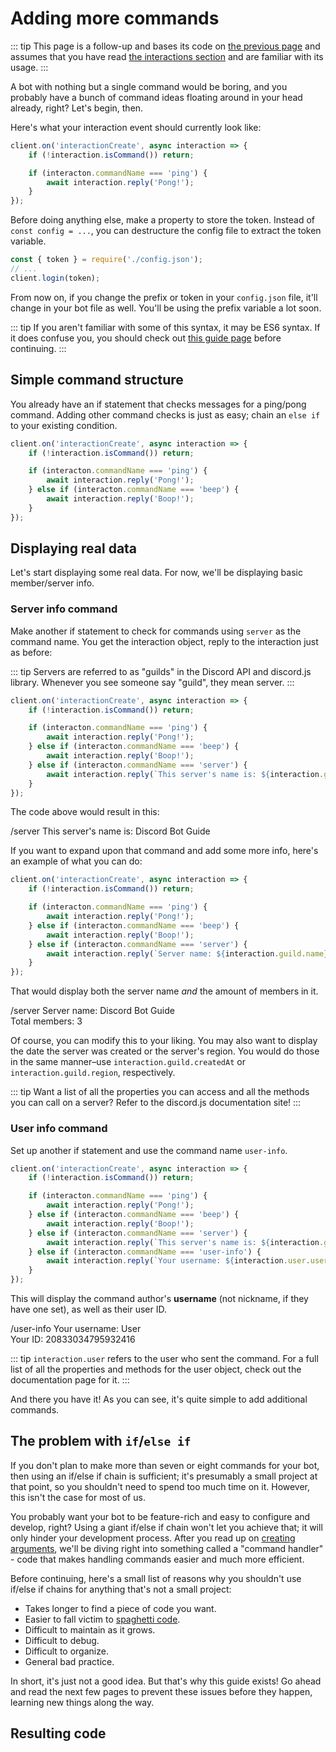 # Adding more commands

::: tip
This page is a follow-up and bases its code on [the previous page](/creating-your-bot/configuration-files.md) and assumes that you have read [the interactions section](/interactions/registering-slash-commands/) and are familiar with its usage.
:::

A bot with nothing but a single command would be boring, and you probably have a bunch of command ideas floating around in your head already, right? Let's begin, then.

Here's what your interaction event should currently look like:

```js
client.on('interactionCreate', async interaction => {
	if (!interaction.isCommand()) return;

	if (interacton.commandName === 'ping') {
		await interaction.reply('Pong!');
	}
});
```

Before doing anything else, make a property to store the token. Instead of `const config = ...`, you can destructure the config file to extract the token variable.

```js {1,3}
const { token } = require('./config.json');
// ...
client.login(token);
```

From now on, if you change the prefix or token in your `config.json` file, it'll change in your bot file as well. You'll be using the prefix variable a lot soon.

::: tip
If you aren't familiar with some of this syntax, it may be ES6 syntax. If it does confuse you, you should check out [this guide page](/additional-info/es6-syntax.md) before continuing.
:::

## Simple command structure

You already have an if statement that checks messages for a ping/pong command. Adding other command checks is just as easy; chain an `else if` to your existing condition.

```js {2-8}
client.on('interactionCreate', async interaction => {
	if (!interaction.isCommand()) return;

	if (interacton.commandName === 'ping') {
		await interaction.reply('Pong!');
	} else if (interacton.commandName === 'beep') {
		await interaction.reply('Boop!');
	}
});
```

## Displaying real data

Let's start displaying some real data. For now, we'll be displaying basic member/server info.

### Server info command

Make another if statement to check for commands using `server` as the command name. You get the interaction object, reply to the interaction just as before:

::: tip
Servers are referred to as "guilds" in the Discord API and discord.js library. Whenever you see someone say "guild", they mean server.
:::

```js {8-10}
client.on('interactionCreate', async interaction => {
	if (!interaction.isCommand()) return;

	if (interacton.commandName === 'ping') {
		await interaction.reply('Pong!');
	} else if (interacton.commandName === 'beep') {
		await interaction.reply('Boop!');
	} else if (interacton.commandName === 'server') {
		await interaction.reply(`This server's name is: ${interaction.guild.name}`);
	}
});
```

The code above would result in this:

<div is="discord-messages">
	<discord-message profile="user">
		/server
	</discord-message>
	<discord-message profile="bot">
		This server's name is: Discord Bot Guide
	</DiscordMessage>
</DiscordMessages>

If you want to expand upon that command and add some more info, here's an example of what you can do:

```js {8-10}
client.on('interactionCreate', async interaction => {
	if (!interaction.isCommand()) return;

	if (interacton.commandName === 'ping') {
		await interaction.reply('Pong!');
	} else if (interacton.commandName === 'beep') {
		await interaction.reply('Boop!');
	} else if (interacton.commandName === 'server') {
		await interaction.reply(`Server name: ${interaction.guild.name}\nTotal members: ${interaction.guild.memberCount}`);
	}
});
```

That would display both the server name _and_ the amount of members in it.

<div is="discord-messages">
	<discord-message profile="user">
		/server
	</discord-message>
	<discord-message profile="bot">
		Server name: Discord Bot Guide<br>
		Total members: 3
	</DiscordMessage>
</DiscordMessages>

Of course, you can modify this to your liking. You may also want to display the date the server was created or the server's region. You would do those in the same manner–use `interaction.guild.createdAt` or `interaction.guild.region`, respectively.

::: tip
Want a list of all the properties you can access and all the methods you can call on a server? Refer to <DocsLink path="class/Guild">the discord.js documentation site</DocsLink>!
:::

### User info command

Set up another if statement and use the command name `user-info`.

<!-- eslint-skip -->

```js {10-12}
client.on('interactionCreate', async interaction => {
	if (!interaction.isCommand()) return;

	if (interacton.commandName === 'ping') {
		await interaction.reply('Pong!');
	} else if (interacton.commandName === 'beep') {
		await interaction.reply('Boop!');
	} else if (interacton.commandName === 'server') {
		await interaction.reply(`This server's name is: ${interaction.guild.name}`);
	} else if (interacton.commandName === 'user-info') {
		await interaction.reply(`Your username: ${interaction.user.username}\nYour ID: ${interaction.user.id}`);
	}
});
```

This will display the command author's **username** (not nickname, if they have one set), as well as their user ID.

<div is="discord-messages">
	<discord-message profile="user">
		/user-info
	</discord-message>
	<discord-message profile="bot">
		Your username: User <br>
		Your ID: 20833034795932416
	</DiscordMessage>
</DiscordMessages>

::: tip
`interaction.user` refers to the user who sent the command. For a full list of all the properties and methods for the user object, check out <docs-link path="class/User">the documentation page for it</docs-link>.
:::

And there you have it! As you can see, it's quite simple to add additional commands.

## The problem with `if`/`else if`

If you don't plan to make more than seven or eight commands for your bot, then using an if/else if chain is sufficient; it's presumably a small project at that point, so you shouldn't need to spend too much time on it. However, this isn't the case for most of us.

You probably want your bot to be feature-rich and easy to configure and develop, right? Using a giant if/else if chain won't let you achieve that; it will only hinder your development process. After you read up on [creating arguments](/creating-your-bot/commands-with-user-input.md), we'll be diving right into something called a "command handler" - code that makes handling commands easier and much more efficient.

Before continuing, here's a small list of reasons why you shouldn't use if/else if chains for anything that's not a small project:

* Takes longer to find a piece of code you want.
* Easier to fall victim to [spaghetti code](https://en.wikipedia.org/wiki/Spaghetti_code).
* Difficult to maintain as it grows.
* Difficult to debug.
* Difficult to organize.
* General bad practice.

In short, it's just not a good idea. But that's why this guide exists! Go ahead and read the next few pages to prevent these issues before they happen, learning new things along the way.

## Resulting code

<ResultingCode path="file-setup/13/commands"/>

